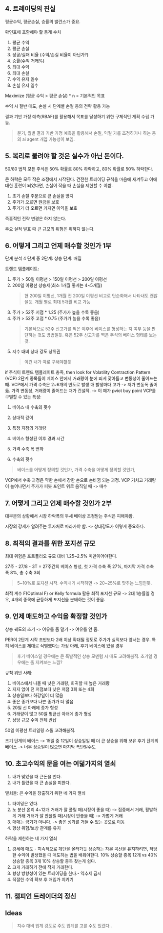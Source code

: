 ## 4. 트레이딩의 진실

평균수익, 평균손실, 승률의 밸런스가 중요.

확인표에 포함해야 할 통계 수치
1. 평균 수익
2. 평균 손실
3. 성공/실패 비율 (수익/손실 비율이 아닌가?)
4. 승률(수익 거래%)
5. 최대 수익
6. 최대 손실
7. 수익 유지 일수
8. 손실 유지 일수

Maximize (평균 수익 > 평균 손실) * n = 기본적인 목표

수익 시 절반 매도, 손실 시 단계별 손절 등의 전략 활용 가능

결과 기반 가정 예측(RBAF)를 활용해서 목표를 달성하기 위한 구체적인 계획 수립 가능.
> 분기, 월별 결과 기반 가정 예측을 활용해서 손절, 익절 가를 조정하거나 하는 등의 ai agent 개입 가능성이 보임.


## 5. 복리로 불려야 할 것은 실수가 아닌 돈이다.

50/80 법칙
모든 주식은 50% 확률로 80% 하락하고,
80% 확률로 50% 하락한다.

큰 하락은 모두 작은 조정에서 시작된다.
건전한 트레이딩 규칙을 마음에 새겨두고 이에 대한 훈련이 되었다면, 손실이 작을 때 손실을 제한할 수 이싿.

1. 초기 손절 주문으로 큰 손실을 방지
2. 주가가 오르면 원금을 보호
3. 주가가 더 오르면 커지면 이익을 보호

즉흥적인 전략 변경은 하지 않는다.

주요 실적 발표 때 큰 규모의 위험은 취하지 않는다.

## 6. 어떻게 그리고 언제 매수할 것인가 1부

단계 분석 4 단계 중 2단계: 상승 단계: 매집

트렌드 템플레이트:
1. 주가 > 50일 이평선 > 150일 이평선 > 200일 이평선
2. 200일 이평선 상승세(최소 1개월 좋게는 4~5개월)
    > 현 200일 이평선, 1개월 전 200일 이평선 비교로 단순화해서 나타내도 괜찮을듯. 개월 별로 최대 5개월 비교 가능
3. 주가 > 52주 저점 * 1.25 (주가가 높을 수록 좋음)
4. 주가 > 52주 고점 * 0.75 (주가가 높을 수록 좋음)
    > 기본적으로 52주 신고가를 찍은 이후에 베이스를 형성하는 지 여부 등을 판단하는 것도 방법일듯. 혹은 52주 신고가를 찍은 주식의 베이스 형태를 보는 것.
5. 지수 대비 상대 강도 상위권 
    > 이건 내가 따로 구해야할듯

if 주식이 트렌드 템플레이트 충족, then look for Volatility Contraction Pattern (VCP)
2단계 종목들이 베이스 안에서 거래량이 눈에 띄게 잦아들고 변동성이 줄어드는 때.
VCP에서 가격 수축은 2~6개의 빈도로 발생 매 발생마다 고가 -> 저가 변동폭 줄어듦.
가격 변동성, 거래량이 줄어드는 때가 건설적. -> 이 때가 pviot buy point
VCP를 구별할 수 있는 특성:
1. 베이스 내 수축의 횟수
2. 상대적 깊이
3. 특정 지점의 거래량

1. 베이스 형성된 이후 경과 시간
2. 가격 수축 폭 변화
3. 수축의 횟수
> 베이스를 어떻게 정의할 것인가, 가격 수축을 어떻게 정의할 것인가,

VCP에서 수축 과정은 약한 손에서 강한 손으로 손바뀜 되는 과정.
VCP 거치고 거래량이 늘어나면서 주가가 피봇 포인트 위로 움직일 때 -> 매수

## 7. 어떻게 그리고 언제 매수할 것인가 2부

대부분의 상황에서 시장 하락폭의 두세 배이상 조정받는 주식은 피해야함.

시장의 강세가 알려주는 투자처로 따라가야 함. -> 상대강도가 이렇게 중요하다.


## 8. 최적의 결과를 위한 포지션 규모

최대 위험은 포트폴리오 규모 대비 1.25~2.5% 미만이어야한다.

27주 - 27/8 - 3T = 27주간의 베이스 형성, 첫 가격 수축 폭 27%, 마지막 가격 수축 폭 8%, 총 수축 3회

> 5~10%로 포지션 시작. 수익내기 시작하면 -> 20~25%로 맞추는 느낌인듯. 

최적 계수 F(Optimal F) or Kelly formula 활용 최적 포지션 규모 -> 2대 1승률일 경우, 4개의 종목에 균등하게 포지션을 분배하는 것이 좋음.

## 9. 언제 매도하고 수익을 확정할 것인가

상승 궤도의 초기 -> 여유를 줌
말기 -> 여유를 안 줌.

PER이 2단계 시작 초반보다 2배 이상 확대될 정도로 주가가 실적보다 앞서는 경우. 특히 베이스를 제대로 식별했다는 가정 아래, 후기 베이스에 있을 경우

> 후기 베이스일 경우에는 큰 폭발적인 상승 모멘텀 시 매도 고려해봄직. 초기일 경우에는 좀 지켜보는 느낌?

규칙 위반 사례:
1. 베이스에서 나올 때 낮은 거래량, 회귀할 때 높은 거래량
2. 지지 없이 전 저점보다 낮은 저점 3회 또는 4회
3. 상승일보다 하강일이 더 많음
4. 좋은 종가보다 나쁜 종가가 더 많음
5. 20일 선 아래에 종가 형성
6. 거래량이 많고 50일 평균선 아래에 종가 형성
7. 상당 규모 수익 전체 반납

50일 이평선 트레일링 스톱 고려해봄직.

초기 단계의 베이스 -> 15일 중 12일이 상승일일 때 더 큰 상승을 위해 보유
후기 단계의 베이스 -> 너무 상승일이 많으면 마지막 폭탄일수도

## 10. 초고수익의 문을 여는 여덟가지의 열쇠
1. 내가 맞았을 때 큰돈을 번다.
2. 내가 틀렸을 때 큰 손실을 피한다.

열쇠들:
큰 수익을 창출하기 위한 네 가지 열쇠
1. 타이밍은 있다.
2. 노 분산 온리 4~12개
    거래가 잘 풀릴 때(시장이 좋을 때) -> 집중해서 거래, 활발하게 거래
    거래가 잘 안풀릴 때(시장이 안좋을 때) -> 가볍게 거래
3. 매매는 금기가 아니다. -> 좋은 성과를 거둘 수 있는 곳으로 이동
4. 항상 위험/보상 관계를 유지 

하락을 제한하는 네 가지 열쇠
1. 강세에 매도 - 지속적으로 계단을 올라가듯 상승하는 자본 곡선을 유지하려면, 적당한 수익이 발생했을 때 매도하는 법을 배워야한다.
    10% 상승할 종목 12개 vs 40% 상승할 종목 3개 
    10% 상승할 종목 찾는게 쉽다.
2. 크게 거래하기 전에 작게 거래한다.
3. 항상 방향성이 있는 트레이딩을 한다.- 역추세 금지
4. 적절한 수익 확보 후 매입가 지키기

## 11. 챔피언 트레이더의 정신









## Ideas
> 지수 대비 업계 강도로 주도 업계를 고를 수도 있겠다..




